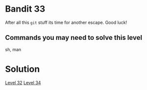 <h1>Bandit 33</h1>

<p>After all this <code class="language-plaintext highlighter-rouge">git</code> stuff its time for another escape. Good luck!</p>

<h2 id="commands-you-may-need-to-solve-this-level">Commands you may need to solve this level</h2>
<p>sh, man</p>

<h1>Solution</h1>

<a href="bandit/tasks/bandit32.md">Level 32</a>
<a href="bandit/tasks/bandit34.md">Level 34</a>
